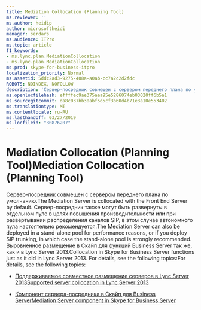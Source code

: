 ```yaml
---
title: Mediation Collocation (Planning Tool)
ms.reviewer: ''
ms.author: heidip
author: microsoftheidi
manager: serdars
ms.audience: ITPro
ms.topic: article
f1_keywords:
- ms.lync.plan.MediationCollocation
- ms.lync.plan.MediationCollocation
ms.prod: skype-for-business-itpro
localization_priority: Normal
ms.assetid: 5ddc2ad3-9275-408a-a0ab-cc7a2c2d2fdc
ROBOTS: NOINDEX, NOFOLLOW
description: 'Сервер-посредник совмещен с сервером переднего плана по умолчанию. Сервер-посредник также могут быть развернуты в отдельном пуле в целях повышения производительности или при развертывании распределения каналов SIP, в этом случае автономного пула настоятельно рекомендуется. Выровненное размещение в Скайп для функций Business Server так же, как и в Lync Server 2013. For details, see the following topics:'
ms.openlocfilehash: effffec9ae375aea95e5286074eb03020ff6b5a1
ms.sourcegitcommit: da8c037bb30abf5d5cf3b60d4b71e3a10e553402
ms.translationtype: MT
ms.contentlocale: ru-RU
ms.lasthandoff: 03/27/2019
ms.locfileid: "30876207"
---
```

# <a name="mediation-collocation-planning-tool"></a><span data-ttu-id="c33e8-106">Mediation Collocation (Planning Tool)</span><span class="sxs-lookup"><span data-stu-id="c33e8-106">Mediation Collocation (Planning Tool)</span></span>
 
<span data-ttu-id="c33e8-107">Сервер-посредник совмещен с сервером переднего плана по умолчанию.</span><span class="sxs-lookup"><span data-stu-id="c33e8-107">The Mediation Server is collocated with the Front End Server by default.</span></span> <span data-ttu-id="c33e8-108">Сервер-посредник также могут быть развернуты в отдельном пуле в целях повышения производительности или при развертывании распределения каналов SIP, в этом случае автономного пула настоятельно рекомендуется.</span><span class="sxs-lookup"><span data-stu-id="c33e8-108">The Mediation Server can also be deployed in a stand-alone pool for performance reasons, or if you deploy SIP trunking, in which case the stand-alone pool is strongly recommended.</span></span> <span data-ttu-id="c33e8-109">Выровненное размещение в Скайп для функций Business Server так же, как и в Lync Server 2013.</span><span class="sxs-lookup"><span data-stu-id="c33e8-109">Collocation in Skype for Business Server functions just as it did in Lync Server 2013.</span></span> <span data-ttu-id="c33e8-110">For details, see the following topics:</span><span class="sxs-lookup"><span data-stu-id="c33e8-110">For details, see the following topics:</span></span>
  
- [<span data-ttu-id="c33e8-111">Поддерживаемое совместное размещение серверов в Lync Server 2013</span><span class="sxs-lookup"><span data-stu-id="c33e8-111">Supported server collocation in Lync Server 2013</span></span>](https://technet.microsoft.com/en-us/library/gg425885%28v=ocs.15%29.aspx)
    
- [<span data-ttu-id="c33e8-112">Компонент сервера-посредника в Скайп для Business Server</span><span class="sxs-lookup"><span data-stu-id="c33e8-112">Mediation Server component in Skype for Business Server</span></span>](../../../plan-your-deployment/enterprise-voice-solution/mediation-server.md)
    


